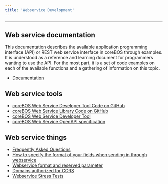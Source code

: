 ```yaml
---
title: 'Webservice Development'
---
```

---

Web service documentation
-------------------------

This documentation describes the available application programming
interface (API) or REST web service interface in coreBOS through
examples. It is understood as a reference and learning document for
programmers wanting to use the API. For the most part, it is a set of
code examples on each of the available functions and a gathering of
information on this topic.

-   [Documentation](../../02.webservice-development)

Web service tools
-----------------

-   [coreBOS Web Service Developer Tool Code on GitHub](https://github.com/tsolucio/coreBOSwsBrowser)
-   [coreBOS Web Service Library Code on GitHub](https://github.com/tsolucio/coreBOSwsLibrary)
-   [coreBOS Web Service Developer Tool](../../02.webservice-development/02.coreboswsbrowser)
-   [coreBOS Web Service OpenAPI specification](https://corebos.com/documentation/coreboswsapi)

Web service things
------------------

-   [Frequently Asked Questions](../../02.webservice-development/04.faq)
-   [How to specify the format of your fields when sending in through webservice](../../02.webservice-development/11.skipconvertfields)
-   [Webservice format and reserved parameter](../../02.webservice-development/10.reservedparameter)
-   [Domains authorized for CORS](/issuetracker/corebos/issue/208)
-   [Webservice Stress Tests](../../../07.knowledge-base/12.aplication-information/04.rest_stress_tests)
